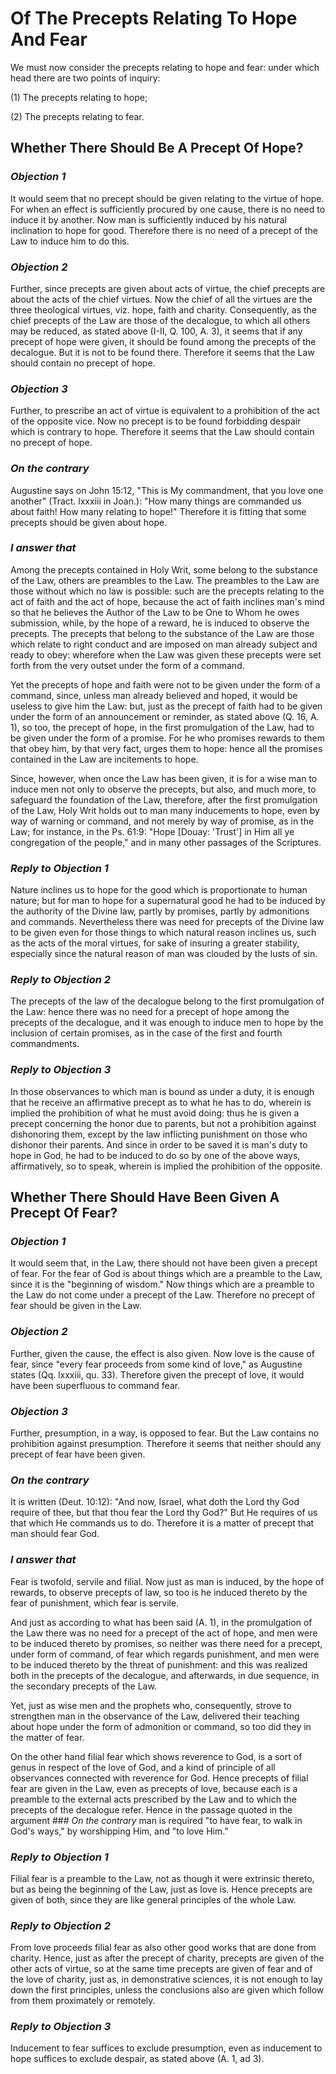 # Of The Precepts Relating To Hope And Fear

We must now consider the precepts relating to hope and fear: under
which head there are two points of inquiry:

(1) The precepts relating to hope;

(2) The precepts relating to fear.


## Whether There Should Be A Precept Of Hope?

### *Objection 1*
It would seem that no precept should be given relating
to the virtue of hope. For when an effect is sufficiently procured by
one cause, there is no need to induce it by another. Now man is
sufficiently induced by his natural inclination to hope for good.
Therefore there is no need of a precept of the Law to induce him to
do this.

### *Objection 2*
Further, since precepts are given about acts of virtue, the
chief precepts are about the acts of the chief virtues. Now the chief
of all the virtues are the three theological virtues, viz. hope,
faith and charity. Consequently, as the chief precepts of the Law are
those of the decalogue, to which all others may be reduced, as stated
above (I-II, Q. 100, A. 3), it seems that if any precept of hope were
given, it should be found among the precepts of the decalogue. But it
is not to be found there. Therefore it seems that the Law should
contain no precept of hope.

### *Objection 3*
Further, to prescribe an act of virtue is equivalent to a
prohibition of the act of the opposite vice. Now no precept is to be
found forbidding despair which is contrary to hope. Therefore it
seems that the Law should contain no precept of hope.

### *On the contrary*
Augustine says on John 15:12, "This is My
commandment, that you love one another" (Tract. lxxxiii in Joan.):
"How many things are commanded us about faith! How many relating to
hope!" Therefore it is fitting that some precepts should be given
about hope.

### *I answer that*
Among the precepts contained in Holy Writ, some
belong to the substance of the Law, others are preambles to the Law.
The preambles to the Law are those without which no law is possible:
such are the precepts relating to the act of faith and the act of
hope, because the act of faith inclines man's mind so that he
believes the Author of the Law to be One to Whom he owes submission,
while, by the hope of a reward, he is induced to observe the
precepts. The precepts that belong to the substance of the Law are
those which relate to right conduct and are imposed on man already
subject and ready to obey: wherefore when the Law was given these
precepts were set forth from the very outset under the form of a
command.

Yet the precepts of hope and faith were not to be given under the
form of a command, since, unless man already believed and hoped, it
would be useless to give him the Law: but, just as the precept of
faith had to be given under the form of an announcement or reminder,
as stated above (Q. 16, A. 1), so too, the precept of hope, in the
first promulgation of the Law, had to be given under the form of a
promise. For he who promises rewards to them that obey him, by that
very fact, urges them to hope: hence all the promises contained in
the Law are incitements to hope.

Since, however, when once the Law has been given, it is for a wise
man to induce men not only to observe the precepts, but also, and
much more, to safeguard the foundation of the Law, therefore, after
the first promulgation of the Law, Holy Writ holds out to man many
inducements to hope, even by way of warning or command, and not
merely by way of promise, as in the Law; for instance, in the Ps.
61:9: "Hope [Douay: 'Trust'] in Him all ye congregation of the
people," and in many other passages of the Scriptures.

### *Reply to Objection 1*
Nature inclines us to hope for the good which is
proportionate to human nature; but for man to hope for a supernatural
good he had to be induced by the authority of the Divine law, partly
by promises, partly by admonitions and commands. Nevertheless there
was need for precepts of the Divine law to be given even for those
things to which natural reason inclines us, such as the acts of the
moral virtues, for sake of insuring a greater stability, especially
since the natural reason of man was clouded by the lusts of sin.

### *Reply to Objection 2*
The precepts of the law of the decalogue belong to the
first promulgation of the Law: hence there was no need for a precept
of hope among the precepts of the decalogue, and it was enough to
induce men to hope by the inclusion of certain promises, as in the
case of the first and fourth commandments.

### *Reply to Objection 3*
In those observances to which man is bound as under a
duty, it is enough that he receive an affirmative precept as to what
he has to do, wherein is implied the prohibition of what he must
avoid doing: thus he is given a precept concerning the honor due to
parents, but not a prohibition against dishonoring them, except by
the law inflicting punishment on those who dishonor their parents.
And since in order to be saved it is man's duty to hope in God, he
had to be induced to do so by one of the above ways, affirmatively,
so to speak, wherein is implied the prohibition of the opposite.

## Whether There Should Have Been Given A Precept Of Fear?

### *Objection 1*
It would seem that, in the Law, there should not have
been given a precept of fear. For the fear of God is about things
which are a preamble to the Law, since it is the "beginning of
wisdom." Now things which are a preamble to the Law do not come under
a precept of the Law. Therefore no precept of fear should be given in
the Law.

### *Objection 2*
Further, given the cause, the effect is also given. Now love
is the cause of fear, since "every fear proceeds from some kind of
love," as Augustine states (Qq. lxxxiii, qu. 33). Therefore given the
precept of love, it would have been superfluous to command fear.

### *Objection 3*
Further, presumption, in a way, is opposed to fear. But the
Law contains no prohibition against presumption. Therefore it seems
that neither should any precept of fear have been given.

### *On the contrary*
It is written (Deut. 10:12): "And now, Israel,
what doth the Lord thy God require of thee, but that thou fear the
Lord thy God?" But He requires of us that which He commands us to do.
Therefore it is a matter of precept that man should fear God.

### *I answer that*
Fear is twofold, servile and filial. Now just as man
is induced, by the hope of rewards, to observe precepts of law, so
too is he induced thereto by the fear of punishment, which fear is
servile.

And just as according to what has been said (A. 1), in the
promulgation of the Law there was no need for a precept of the act of
hope, and men were to be induced thereto by promises, so neither was
there need for a precept, under form of command, of fear which
regards punishment, and men were to be induced thereto by the threat
of punishment: and this was realized both in the precepts of the
decalogue, and afterwards, in due sequence, in the secondary precepts
of the Law.

Yet, just as wise men and the prophets who, consequently, strove to
strengthen man in the observance of the Law, delivered their teaching
about hope under the form of admonition or command, so too did they
in the matter of fear.

On the other hand filial fear which shows reverence to God, is a sort
of genus in respect of the love of God, and a kind of principle of
all observances connected with reverence for God. Hence precepts of
filial fear are given in the Law, even as precepts of love, because
each is a preamble to the external acts prescribed by the Law and to
which the precepts of the decalogue refer. Hence in the passage
quoted in the argument ### *On the contrary*
man is required "to have
fear, to walk in God's ways," by worshipping Him, and "to love Him."

### *Reply to Objection 1*
Filial fear is a preamble to the Law, not as though it
were extrinsic thereto, but as being the beginning of the Law, just
as love is. Hence precepts are given of both, since they are like
general principles of the whole Law.

### *Reply to Objection 2*
From love proceeds filial fear as also other good works
that are done from charity. Hence, just as after the precept of
charity, precepts are given of the other acts of virtue, so at the
same time precepts are given of fear and of the love of charity, just
as, in demonstrative sciences, it is not enough to lay down the first
principles, unless the conclusions also are given which follow from
them proximately or remotely.

### *Reply to Objection 3*
Inducement to fear suffices to exclude presumption,
even as inducement to hope suffices to exclude despair, as stated
above (A. 1, ad 3).

